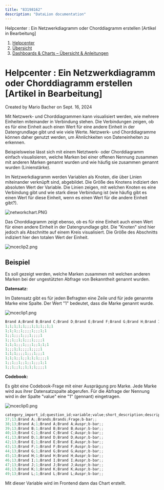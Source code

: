 ```yaml
---
title: "83198162"
description: "DataLion documentation"
---
```


Helpcenter : Ein Netzwerkdiagramm oder Chorddiagramm erstellen \[Artikel in Bearbeitung\]  

1.  [Helpcenter](index.html)
2.  [Übersicht](2982609.html)
3.  [Dashboards & Charts – Übersicht & Anleitungen](3539109.html)

# Helpcenter : Ein Netzwerkdiagramm oder Chorddiagramm erstellen \[Artikel in Bearbeitung\]

Created by Mario Bacher on Sept. 16, 2024

Mit Netzwerk- und Chorddiagrammen kann visualisiert werden, wie mehrere Einheiten miteinander in Verbindung stehen. Die Verbindungen zeigen, ob es für eine Einheit auch einen Wert für eine andere Einheit in der Datengrundlage gibt und wie viele Werte. Netzwerk- und Chorddiagramme können daher genutzt werden, um Ähnlichkeiten von Dateneinheiten zu erkennen.

Beispielsweise lässt sich mit einem Netztwerk- oder Chorddiagramm einfach visualisieren, welche Marken bei einer offenen Nennung zusammen mit anderen Marken genannt wurden und wie häufig sie zusammen genannt wurden (Linienstärke). 

Im Netzwerkdiagramm werden Variablen als Knoten, die über Linien miteinander verknüpft sind, abgebildet. Die Größe des Knotens indiziert den absoluten Wert der Variable. Die Linien zeigen, mit welchen Knoten es eine Verbindung gibt und wie stark diese Verbindung ist (wie häufig gibt es einen Wert für diese Einheit, wenn es einen Wert für die andere Einheit gibt?).

![networkchart.PNG](/img/83263803.png?width=760)

Das Chorddiagramm zeigt ebenso, ob es für eine Einheit auch einen Wert für einen andere Einheit in der Datengrundlage gibt. Die "Knoten" sind hier jedoch als Abschnitte auf einem Kreis visualisiert. Die Größe des Abschnitts indiziert hier den totalen Wert der Einheit. 

![mceclip2.png](/img/83263810.png?width=760)

## Beispiel

Es soll gezeigt werden, welche Marken zusammen mit welchen anderen Marken bei der ungestützten Abfrage von Bekanntheit genannt wurden.

**Datensatz:**

Im Datensatz gibt es für jeden Befragten eine Zeile und für jede genannte Marke eine Spalte. Der Wert "1" bedeutet, dass die Marke genannt wurde. 

![mceclip1.png](/img/83263816.png?width=760)

```java
Brand A;Brand B;Brand C;Brand D;Brand E;Brand F;Brand G;Brand H;Brand I;Brand J;Brand J;Brand K;Brand L
1;1;1;1;1;;;1;1;1;;1;1
1;1;1;;1;;;;1;;;1;1
1;;1;;;1;;;1;;;;1
1;;1;;1;1;;;1;;;;1
1;1;1;;;1;;;1;;1;1;1
1;;;1;1;;;;1;;;;1
1;1;1;;;;1;;;1;;;1
1;1;1;;1;;1;1;1;;;;1
1;;1;;1;;1;;1;;;1;1
1;;1;;1;;1;1;1;;;;1
```

**Codebook:** 

Es gibt eine Codebook-Frage mit einer Ausprägung pro Marke. Jede Marke wird aus ihrer Datensatzspalte abgerufen. Für die Abfrage der Nennung wird in der Spalte "value" eine "1" (gennant) eingetragen.

![mceclip0.png](/img/83263822.png?width=760)

```java
category_import_id;question_id;variable;value;short_description;description;cat;chart_type;settings;level_1
37;13;Brand A;;Brands;Brands;Frage;b-bar;;
38;13;Brand A;1;Brand A;Brand A;Auspr;b-bar;;
39;13;Brand B;1;Brand B;Brand B;Auspr;b-bar;;
40;13;Brand C;1;Brand C;Brand C;Auspr;b-bar;;
41;13;Brand D;1;Brand D;Brand D;Auspr;b-bar;;
42;13;Brand E;1;Brand E;Brand E;Auspr;b-bar;;
43;13;Brand F;1;Brand F;Brand F;Auspr;b-bar;;
44;13;Brand G;1;Brand G;Brand G;Auspr;b-bar;;
45;13;Brand H;1;Brand H;Brand H;Auspr;b-bar;;
46;13;Brand I;1;Brand I;Brand I;Auspr;b-bar;;
47;13;Brand J;1;Brand J;Brand J;Auspr;b-bar;;
48;13;Brand K;1;Brand K;Brand K;Auspr;b-bar;;
49;13;Brand L;1;Brand L;Brand L;Auspr;b-bar;;
```

Mit dieser Variable wird im Frontend dann das Chart erstellt.